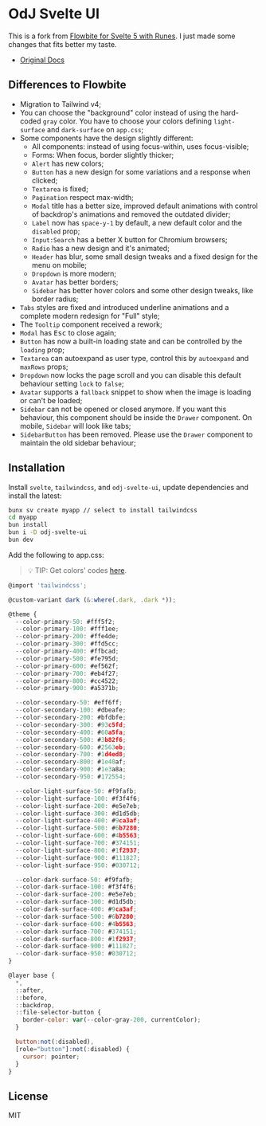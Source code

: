 # OdJ Svelte UI

This is a fork from [Flowbite for Svelte 5 with Runes](https://svelte-5-ui-lib.codewithshin.com/). I just made some changes that fits better my taste.

- [Original Docs](https://svelte-5-ui-lib.codewithshin.com/)

## Differences to Flowbite
- Migration to Tailwind v4;
- You can choose the "background" color instead of using the hard-coded `gray` color. You have to choose your colors defining `light-surface` and `dark-surface` on `app.css`;
- Some components have the design slightly different:
  - All components: instead of using focus-within, uses focus-visible;
  - Forms: When focus, border slightly thicker;
  - `Alert` has new colors;
  - `Button` has a new design for some variations and a response when clicked;
  - `Textarea` is fixed;
  - `Pagination` respect max-width;
  - `Modal` title has a better size, improved default animations with control of backdrop's animations and removed the outdated divider;
  - `Label` now has `space-y-1` by default, a new default color and the `disabled` prop;
  - `Input:Search` has a better X button for Chromium browsers;
  - `Radio` has a new design and it's animated;
  - `Header` has blur, some small design tweaks and a fixed design for the menu on mobile;
  - `Dropdown` is more modern;
  - `Avatar` has better borders;
  - `Sidebar` has better hover colors and some other design tweaks, like border radius;
- `Tabs` styles are fixed and introduced underline animations and a complete modern redesign for "Full" style;
- The `Tooltip` component received a rework;
- `Modal` has <kbd>Esc</kbd> to close again;
- `Button` has now a built-in loading state and can be controlled by the `loading` prop;
- `Textarea` can autoexpand as user type, control this by `autoexpand` and `maxRows` props;
- `Dropdown` now locks the page scroll and you can disable this default behaviour setting `lock` to `false`;
- `Avatar` supports a `fallback` snippet to show when the image is loading or can't be loaded;
- `Sidebar` can not be opened or closed anymore. If you want this behaviour, this component should be inside the `Drawer` component. On mobile, `Sidebar` will look like tabs;
- `SidebarButton` has been removed. Please use the `Drawer` component to maintain the old sidebar behaviour;


## Installation

Install `svelte`, `tailwindcss`, and `odj-svelte-ui`, update dependencies and install the latest:

```sh
bunx sv create myapp // select to install tailwindcss
cd myapp
bun install
bun i -D odj-svelte-ui
bun dev
```

Add the following to app.css:
> 💡 TIP: Get colors' codes [here](https://tailwindcss.com/docs/colors#default-color-palette-reference).

```js
@import 'tailwindcss';

@custom-variant dark (&:where(.dark, .dark *));

@theme {
  --color-primary-50: #fff5f2;
  --color-primary-100: #fff1ee;
  --color-primary-200: #ffe4de;
  --color-primary-300: #ffd5cc;
  --color-primary-400: #ffbcad;
  --color-primary-500: #fe795d;
  --color-primary-600: #ef562f;
  --color-primary-700: #eb4f27;
  --color-primary-800: #cc4522;
  --color-primary-900: #a5371b;

  --color-secondary-50: #eff6ff;
  --color-secondary-100: #dbeafe;
  --color-secondary-200: #bfdbfe;
  --color-secondary-300: #93c5fd;
  --color-secondary-400: #60a5fa;
  --color-secondary-500: #3b82f6;
  --color-secondary-600: #2563eb;
  --color-secondary-700: #1d4ed8;
  --color-secondary-800: #1e40af;
  --color-secondary-900: #1e3a8a;
  --color-secondary-950: #172554;

  --color-light-surface-50: #f9fafb;
  --color-light-surface-100: #f3f4f6;
  --color-light-surface-200: #e5e7eb;
  --color-light-surface-300: #d1d5db;
  --color-light-surface-400: #9ca3af;
  --color-light-surface-500: #6b7280;
  --color-light-surface-600: #4b5563;
  --color-light-surface-700: #374151;
  --color-light-surface-800: #1f2937;
  --color-light-surface-900: #111827;
  --color-light-surface-950: #030712;

  --color-dark-surface-50: #f9fafb;
  --color-dark-surface-100: #f3f4f6;
  --color-dark-surface-200: #e5e7eb;
  --color-dark-surface-300: #d1d5db;
  --color-dark-surface-400: #9ca3af;
  --color-dark-surface-500: #6b7280;
  --color-dark-surface-600: #4b5563;
  --color-dark-surface-700: #374151;
  --color-dark-surface-800: #1f2937;
  --color-dark-surface-900: #111827;
  --color-dark-surface-950: #030712;
}

@layer base {
  *,
  ::after,
  ::before,
  ::backdrop,
  ::file-selector-button {
    border-color: var(--color-gray-200, currentColor);
  }

  button:not(:disabled),
  [role="button"]:not(:disabled) {
    cursor: pointer;
  }
}
```

## License

MIT
